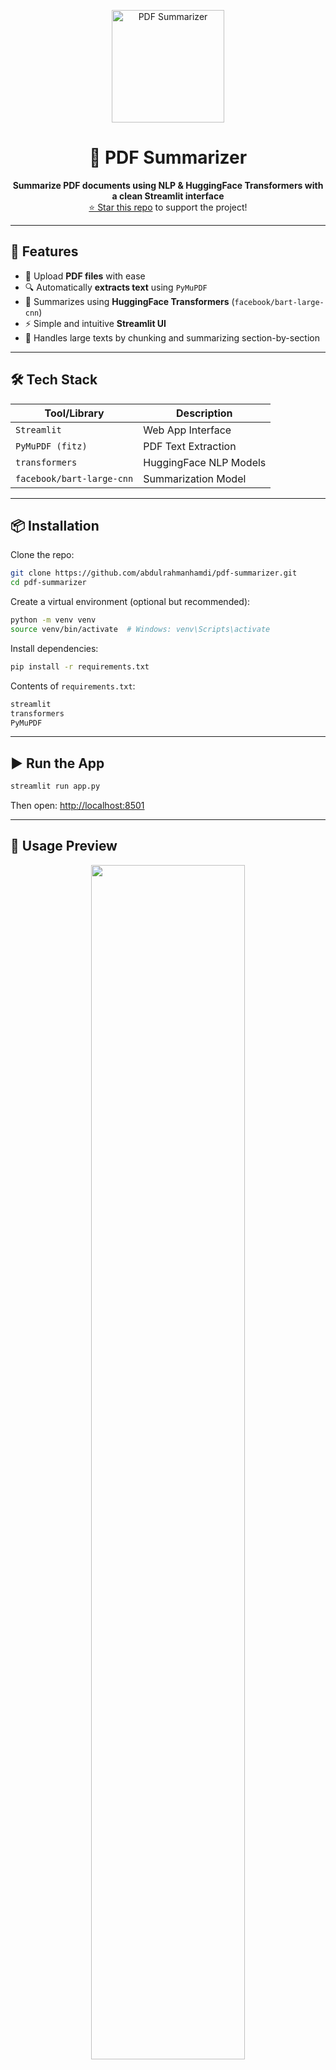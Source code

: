 <p align="center">
  <img src="https://media.giphy.com/media/JIX9t2j0ZTN9S/giphy.gif" width="180px" alt="PDF Summarizer" />
</p>

<h1 align="center">📝 PDF Summarizer</h1>

<p align="center">
  <b>Summarize PDF documents using NLP & HuggingFace Transformers with a clean Streamlit interface</b><br/>
  <a href="https://github.com/abdulrahmanhamdi/pdf-summarizer/stargazers">⭐ Star this repo</a> to support the project!
</p>

---

## 🚀 Features

- 📄 Upload **PDF files** with ease  
- 🔍 Automatically **extracts text** using `PyMuPDF`  
- 🧠 Summarizes using **HuggingFace Transformers** (`facebook/bart-large-cnn`)  
- ⚡ Simple and intuitive **Streamlit UI**  
- 🔀 Handles large texts by chunking and summarizing section-by-section  

---

## 🛠️ Tech Stack

| Tool/Library          | Description                         |
|----------------------|-------------------------------------|
| `Streamlit`          | Web App Interface                   |
| `PyMuPDF (fitz)`     | PDF Text Extraction                 |
| `transformers`       | HuggingFace NLP Models              |
| `facebook/bart-large-cnn` | Summarization Model              |

---

## 📦 Installation

Clone the repo:

```bash
git clone https://github.com/abdulrahmanhamdi/pdf-summarizer.git
cd pdf-summarizer
```

Create a virtual environment (optional but recommended):

```bash
python -m venv venv
source venv/bin/activate  # Windows: venv\Scripts\activate
```

Install dependencies:

```bash
pip install -r requirements.txt
```

Contents of `requirements.txt`:

```txt
streamlit
transformers
PyMuPDF
```

---

## ▶️ Run the App

```bash
streamlit run app.py
```

Then open: [http://localhost:8501](http://localhost:8501)

---

## 📌 Usage Preview

<p align="center">
  <img src="https://miro.medium.com/v2/resize:fit:640/format:webp/1*MPA0qeIYqLYBy5v4gXuvXA.gif" width="70%">
</p>

---

## 🤖 Model Info

- **Model**: [`facebook/bart-large-cnn`](https://huggingface.co/facebook/bart-large-cnn)  
- Handles large texts in chunks (~1000 characters)  
- Each chunk is summarized with `max_length=150`, `min_length=30`  

---

## ⚠️ Limitations

- Scanned image-based PDFs will not work (no text to extract).  
- Model inference may take time for large documents.  
- Only basic preprocessing is applied — enhancements welcome!  

---

## 📄 License

This project is under the **MIT License**.  
See the [LICENSE](LICENSE) file for details.

---

## 🙋‍♂️ Author

Made with ❤️ by [Abdulrahman Hamdi](https://github.com/abdulrahmanhamdi)

If you found this useful, please ⭐ the repo and share it!

